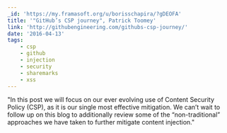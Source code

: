 ```yaml
---
_id: 'https://my.framasoft.org/u/borisschapira/?gDEOFA'
title: '"GitHub’s CSP journey", Patrick Toomey'
link: 'http://githubengineering.com/githubs-csp-journey/'
date: '2016-04-13'
tags:
    - csp
    - github
    - injection
    - security
    - sharemarks
    - xss
---
```


<div class="markdown"><p>&quot;In this post we will focus on our ever evolving use of Content Security Policy (CSP), as it is our single most effective mitigation. We can’t wait to follow up on this blog to additionally review some of the “non-traditional” approaches we have taken to further mitigate content injection.&quot;
</p></div>

